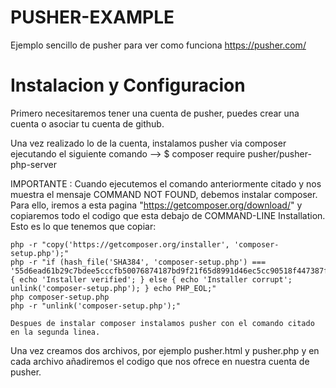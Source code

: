 # PUSHER-EXAMPLE

Ejemplo sencillo de pusher para ver como funciona
https://pusher.com/

# Instalacion y Configuracion
Primero necesitaremos tener una cuenta de pusher, puedes crear una cuenta o asociar tu cuenta de github.

Una vez realizado lo de la cuenta, instalamos pusher via composer ejecutando el siguiente comando --> $ composer require pusher/pusher-php-server

IMPORTANTE : Cuando ejecutemos el comando anteriormente citado y nos muestra el mensaje COMMAND NOT FOUND, debemos instalar composer. Para ello, iremos a esta pagina "https://getcomposer.org/download/" y copiaremos todo el codigo que esta debajo de COMMAND-LINE Installation.
    Esto es lo que tenemos que copiar:
    
    php -r "copy('https://getcomposer.org/installer', 'composer-setup.php');"
    php -r "if (hash_file('SHA384', 'composer-setup.php') === '55d6ead61b29c7bdee5cccfb50076874187bd9f21f65d8991d46ec5cc90518f447387fb9f76ebae1fbbacf329e583e30') { echo 'Installer verified'; } else { echo 'Installer corrupt'; unlink('composer-setup.php'); } echo PHP_EOL;"
    php composer-setup.php
    php -r "unlink('composer-setup.php');"
    
    Despues de instalar composer instalamos pusher con el comando citado en la segunda linea.
    
Una vez creamos dos archivos, por ejemplo pusher.html y pusher.php y en cada archivo añadiremos el codigo que nos ofrece en nuestra cuenta de pusher.

